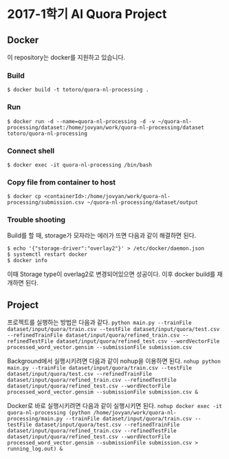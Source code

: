 # 2017-1학기 AI Quora Project

## Docker
이 repository는 docker를 지원하고 있습니다.

### Build
`$ docker build -t totoro/quora-nl-processing .`

### Run
`$ docker run -d --name=quora-nl-processing -d -v ~/quora-nl-processing/dataset:/home/jovyan/work/quora-nl-processing/dataset totoro/quora-nl-processing`

### Connect shell 
`$ docker exec -it quora-nl-processing /bin/bash`

### Copy file from container to host
`$ docker cp <containerId>:/home/jovyan/work/quora-nl-processing/submission.csv ~/quora-nl-processing/dataset/output`

### Trouble shooting
Build를 할 때, storage가 모자라는 에러가 뜨면 다음과 같이 해결하면 된다.

```
$ echo '{"storage-driver":"overlay2"}' > /etc/docker/daemon.json 
$ systemctl restart docker
$ docker info
```

이때 Storage type이 overlag2로 변경되어있으면 성공이다. 이후 docker build를 재개하면 된다.

## Project
프로젝트를 실행하는 방법은 다음과 같다.
`python main.py --trainFile dataset/input/quora/train.csv --testFile dataset/input/quora/test.csv --refinedTrainFile dataset/input/quora/refined_train.csv --refinedTestFile dataset/input/quora/refined_test.csv --wordVectorFile processed_word_vector.gensim --submissionFile submission.csv`

Background에서 실행시키려면 다음과 같이 nohup을 이용하면 된다.
`nohup python main.py --trainFile dataset/input/quora/train.csv --testFile dataset/input/quora/test.csv --refinedTrainFile dataset/input/quora/refined_train.csv --refinedTestFile dataset/input/quora/refined_test.csv --wordVectorFile processed_word_vector.gensim --submissionFile submission.csv &`

Docker로 바로 실행시키려면 다음과 같이 실행시키면 된다.
`nohup docker exec -it quora-nl-processing (python /home/jovyan/work/quora-nl-processing/main.py --trainFile dataset/input/quora/train.csv --testFile dataset/input/quora/test.csv --refinedTrainFile dataset/input/quora/refined_train.csv --refinedTestFile dataset/input/quora/refined_test.csv --wordVectorFile processed_word_vector.gensim --submissionFile submission.csv > running_log.out) &`